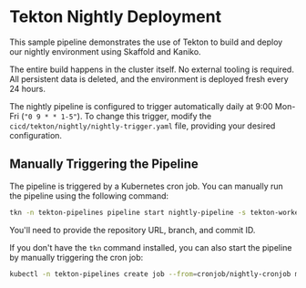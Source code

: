 # Tekton Nightly Deployment

This sample pipeline demonstrates the use of Tekton to build and deploy our 
nightly environment using Skaffold and Kaniko.

The entire build happens in the cluster itself. No external tooling is required. 
All persistent data is deleted, and the environment is deployed fresh every 24 
hours.

The nightly pipeline is configured to trigger automatically daily at 9:00 
Mon-Fri (`"0 9 * * 1-5"`). To change this trigger, modify the 
`cicd/tekton/nightly/nightly-trigger.yaml` file, providing your desired 
configuration.

## Manually Triggering the Pipeline

The pipeline is triggered by a Kubernetes cron job. You can manually run the 
pipeline using the following command:

```bash
tkn -n tekton-pipelines pipeline start nightly-pipeline -s tekton-worker #start a pipeline
```

You'll need to provide the repository URL, branch, and commit ID.

If you don't have the `tkn` command installed, you can also start the pipeline 
by manually triggering the cron job:

```bash
kubectl -n tekton-pipelines create job --from=cronjob/nightly-cronjob manual-run
```
